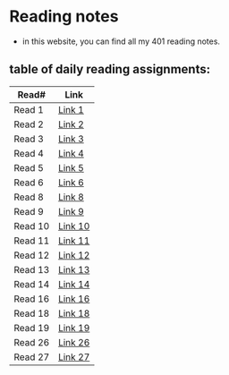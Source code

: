 # Reading notes

- in this website, you can find all my 401 reading notes.

## table of daily reading assignments:

| Read#    |  Link       |
| -------  | -------     |
| Read 1   | [Link 1](https://mhd22.github.io/all-reading-notes/read-01)  |
| Read 2   | [Link 2](https://mhd22.github.io/all-reading-notes/read-02)  |
| Read 3   | [Link 3](https://mhd22.github.io/all-reading-notes/read-03)  |
| Read 4   | [Link 4](https://mhd22.github.io/all-reading-notes/read-04)  |
| Read 5   | [Link 5](https://mhd22.github.io/all-reading-notes/read-05)  |
| Read 6   | [Link 6](https://mhd22.github.io/all-reading-notes/read-06)  |
| Read 8   | [Link 8](https://mhd22.github.io/all-reading-notes/read-08)  |
| Read 9   | [Link 9](https://mhd22.github.io/all-reading-notes/read-09)  |
| Read 10  | [Link 10](https://mhd22.github.io/all-reading-notes/read-10) |
| Read 11  | [Link 11](https://mhd22.github.io/all-reading-notes/read-11) |
| Read 12  | [Link 12](https://mhd22.github.io/all-reading-notes/read-12) |
| Read 13  | [Link 13](https://mhd22.github.io/all-reading-notes/read-13) |
| Read 14  | [Link 14](https://mhd22.github.io/all-reading-notes/read-14) |
| Read 16  | [Link 16](https://mhd22.github.io/all-reading-notes/read-16) |
| Read 18  | [Link 18](https://mhd22.github.io/all-reading-notes/read-18) |
| Read 19  | [Link 19](https://mhd22.github.io/all-reading-notes/read-19) |
| Read 26  | [Link 26](https://mhd22.github.io/all-reading-notes/read-26) |
| Read 27  | [Link 27](https://mhd22.github.io/all-reading-notes/read-27) |